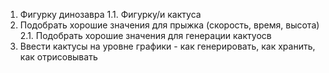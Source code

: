 1. Фигурку динозавра
1.1. Фигурку/и кактуса
2. Подобрать хорошие значения для прыжка (скорость, время, высота)
2.1. Подобрать хорошие значения для генерации кактуосв
3. Ввести кактусы на уровне графики - как генерировать, как хранить, как отрисовывать